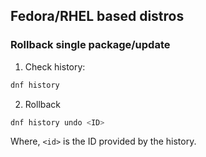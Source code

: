 ## Fedora/RHEL based distros 

### Rollback single package/update

1. Check history:
```bash
dnf history
```

2. Rollback
```bash
dnf history undo <ID>
```

Where, `<id>` is the ID provided by the history. 
